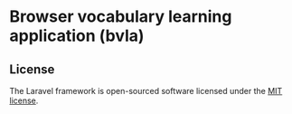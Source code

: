 # Browser vocabulary learning application (bvla)

## License

The Laravel framework is open-sourced software licensed under the [MIT license](https://opensource.org/licenses/MIT).
